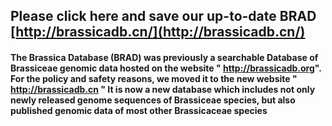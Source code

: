 
## Please click here and save our up-to-date BRAD [http://brassicadb.cn/](http://brassicadb.cn/)

#### The **Brassica Database (BRAD)** was previously a searchable Database of Brassiceae genomic data hosted on the website " http://brassicadb.org". For the policy and safety reasons, we moved it to the new website " http://brassicadb.cn " It is now a new database which includes not only newly released genome sequences of Brassiceae species, but also published genomic data of most other Brassicaceae species
